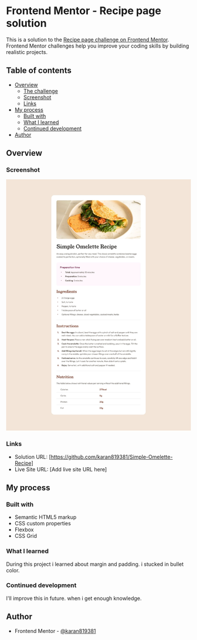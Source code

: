 # Frontend Mentor - Recipe page solution

This is a solution to the [Recipe page challenge on Frontend Mentor](https://www.frontendmentor.io/challenges/recipe-page-KiTsR8QQKm). Frontend Mentor challenges help you improve your coding skills by building realistic projects. 

## Table of contents

- [Overview](#overview)
  - [The challenge](#the-challenge)
  - [Screenshot](#screenshot)
  - [Links](#links)
- [My process](#my-process)
  - [Built with](#built-with)
  - [What I learned](#what-i-learned)
  - [Continued development](#continued-development)
- [Author](#author)


## Overview

### Screenshot

![](./design/desktop-design.jpg)

### Links

- Solution URL: [https://github.com/karan819381/Simple-Omelette-Recipe]
- Live Site URL: [Add live site URL here]

## My process

### Built with

- Semantic HTML5 markup
- CSS custom properties
- Flexbox
- CSS Grid

### What I learned

During this project i learned about margin and padding. i stucked in bullet color.

### Continued development

I'll improve this in future. when i get enough knowledge.

## Author

- Frontend Mentor - [@karan819381](https://www.frontendmentor.io/profile/karan819381)